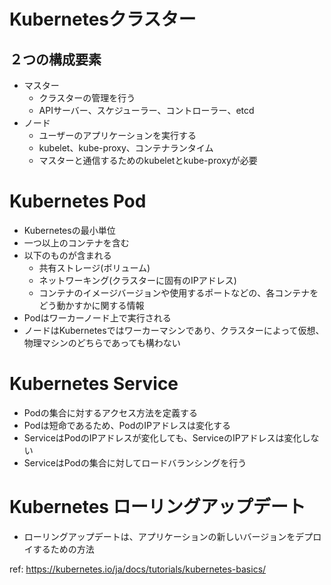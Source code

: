 # Kubernetesクラスター

## ２つの構成要素

- マスター
  - クラスターの管理を行う
  - APIサーバー、スケジューラー、コントローラー、etcd
- ノード
  - ユーザーのアプリケーションを実行する
  - kubelet、kube-proxy、コンテナランタイム
  - マスターと通信するためのkubeletとkube-proxyが必要

# Kubernetes Pod

- Kubernetesの最小単位
- 一つ以上のコンテナを含む
- 以下のものが含まれる
    - 共有ストレージ(ボリューム)
    - ネットワーキング(クラスターに固有のIPアドレス)
    - コンテナのイメージバージョンや使用するポートなどの、各コンテナをどう動かすかに関する情報
- Podはワーカーノード上で実行される
- ノードはKubernetesではワーカーマシンであり、クラスターによって仮想、物理マシンのどちらであっても構わない

# Kubernetes Service

- Podの集合に対するアクセス方法を定義する
- Podは短命であるため、PodのIPアドレスは変化する
- ServiceはPodのIPアドレスが変化しても、ServiceのIPアドレスは変化しない
- ServiceはPodの集合に対してロードバランシングを行う

# Kubernetes ローリングアップデート

- ローリングアップデートは、アプリケーションの新しいバージョンをデプロイするための方法

ref: https://kubernetes.io/ja/docs/tutorials/kubernetes-basics/